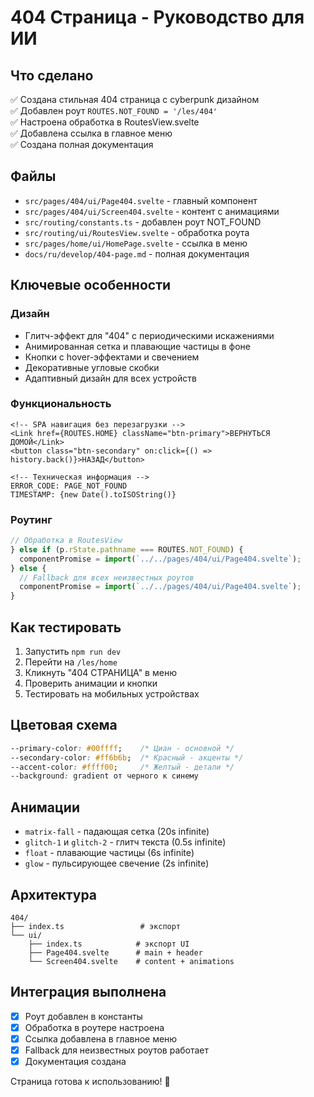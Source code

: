 # 404 Страница - Руководство для ИИ

## Что сделано

✅ Создана стильная 404 страница с cyberpunk дизайном  
✅ Добавлен роут `ROUTES.NOT_FOUND = '/les/404'`  
✅ Настроена обработка в RoutesView.svelte  
✅ Добавлена ссылка в главное меню  
✅ Создана полная документация  

## Файлы

- `src/pages/404/ui/Page404.svelte` - главный компонент
- `src/pages/404/ui/Screen404.svelte` - контент с анимациями
- `src/routing/constants.ts` - добавлен роут NOT_FOUND
- `src/routing/ui/RoutesView.svelte` - обработка роута
- `src/pages/home/ui/HomePage.svelte` - ссылка в меню
- `docs/ru/develop/404-page.md` - полная документация

## Ключевые особенности

### Дизайн
- Глитч-эффект для "404" с периодическими искажениями
- Анимированная сетка и плавающие частицы в фоне
- Кнопки с hover-эффектами и свечением
- Декоративные угловые скобки
- Адаптивный дизайн для всех устройств

### Функциональность
```svelte
<!-- SPA навигация без перезагрузки -->
<Link href={ROUTES.HOME} className="btn-primary">ВЕРНУТЬСЯ ДОМОЙ</Link>
<button class="btn-secondary" on:click={() => history.back()}>НАЗАД</button>

<!-- Техническая информация -->
ERROR_CODE: PAGE_NOT_FOUND
TIMESTAMP: {new Date().toISOString()}
```

### Роутинг
```typescript
// Обработка в RoutesView
} else if (p.rState.pathname === ROUTES.NOT_FOUND) {
  componentPromise = import(`../../pages/404/ui/Page404.svelte`);
} else {
  // Fallback для всех неизвестных роутов
  componentPromise = import(`../../pages/404/ui/Page404.svelte`);
}
```

## Как тестировать

1. Запустить `npm run dev`
2. Перейти на `/les/home`
3. Кликнуть "404 СТРАНИЦА" в меню
4. Проверить анимации и кнопки
5. Тестировать на мобильных устройствах

## Цветовая схема

```css
--primary-color: #00ffff;    /* Циан - основной */
--secondary-color: #ff6b6b;  /* Красный - акценты */
--accent-color: #ffff00;     /* Желтый - детали */
--background: gradient от черного к синему
```

## Анимации

- `matrix-fall` - падающая сетка (20s infinite)
- `glitch-1` и `glitch-2` - глитч текста (0.5s infinite)
- `float` - плавающие частицы (6s infinite)
- `glow` - пульсирующее свечение (2s infinite)

## Архитектура

```
404/
├── index.ts                 # экспорт
└── ui/
    ├── index.ts            # экспорт UI
    ├── Page404.svelte      # main + header
    └── Screen404.svelte    # content + animations
```

## Интеграция выполнена

- [x] Роут добавлен в константы
- [x] Обработка в роутере настроена  
- [x] Ссылка добавлена в главное меню
- [x] Fallback для неизвестных роутов работает
- [x] Документация создана

Страница готова к использованию! 🚀
